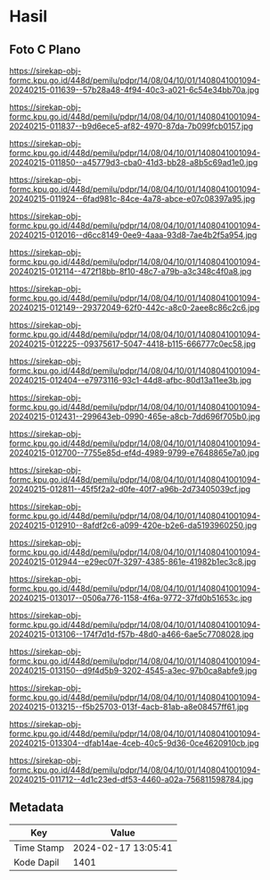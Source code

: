 # Hasil

## Foto C Plano

https://sirekap-obj-formc.kpu.go.id/448d/pemilu/pdpr/14/08/04/10/01/1408041001094-20240215-011639--57b28a48-4f94-40c3-a021-6c54e34bb70a.jpg

https://sirekap-obj-formc.kpu.go.id/448d/pemilu/pdpr/14/08/04/10/01/1408041001094-20240215-011837--b9d6ece5-af82-4970-87da-7b099fcb0157.jpg

https://sirekap-obj-formc.kpu.go.id/448d/pemilu/pdpr/14/08/04/10/01/1408041001094-20240215-011850--a45779d3-cba0-41d3-bb28-a8b5c69ad1e0.jpg

https://sirekap-obj-formc.kpu.go.id/448d/pemilu/pdpr/14/08/04/10/01/1408041001094-20240215-011924--6fad981c-84ce-4a78-abce-e07c08397a95.jpg

https://sirekap-obj-formc.kpu.go.id/448d/pemilu/pdpr/14/08/04/10/01/1408041001094-20240215-012016--d6cc8149-0ee9-4aaa-93d8-7ae4b2f5a954.jpg

https://sirekap-obj-formc.kpu.go.id/448d/pemilu/pdpr/14/08/04/10/01/1408041001094-20240215-012114--472f18bb-8f10-48c7-a79b-a3c348c4f0a8.jpg

https://sirekap-obj-formc.kpu.go.id/448d/pemilu/pdpr/14/08/04/10/01/1408041001094-20240215-012149--29372049-62f0-442c-a8c0-2aee8c86c2c6.jpg

https://sirekap-obj-formc.kpu.go.id/448d/pemilu/pdpr/14/08/04/10/01/1408041001094-20240215-012225--09375617-5047-4418-b115-666777c0ec58.jpg

https://sirekap-obj-formc.kpu.go.id/448d/pemilu/pdpr/14/08/04/10/01/1408041001094-20240215-012404--e7973116-93c1-44d8-afbc-80d13a11ee3b.jpg

https://sirekap-obj-formc.kpu.go.id/448d/pemilu/pdpr/14/08/04/10/01/1408041001094-20240215-012431--299643eb-0990-465e-a8cb-7dd696f705b0.jpg

https://sirekap-obj-formc.kpu.go.id/448d/pemilu/pdpr/14/08/04/10/01/1408041001094-20240215-012700--7755e85d-ef4d-4989-9799-e7648865e7a0.jpg

https://sirekap-obj-formc.kpu.go.id/448d/pemilu/pdpr/14/08/04/10/01/1408041001094-20240215-012811--45f5f2a2-d0fe-40f7-a96b-2d73405039cf.jpg

https://sirekap-obj-formc.kpu.go.id/448d/pemilu/pdpr/14/08/04/10/01/1408041001094-20240215-012910--8afdf2c6-a099-420e-b2e6-da5193960250.jpg

https://sirekap-obj-formc.kpu.go.id/448d/pemilu/pdpr/14/08/04/10/01/1408041001094-20240215-012944--e29ec07f-3297-4385-861e-41982b1ec3c8.jpg

https://sirekap-obj-formc.kpu.go.id/448d/pemilu/pdpr/14/08/04/10/01/1408041001094-20240215-013017--0506a776-1158-4f6a-9772-37fd0b51653c.jpg

https://sirekap-obj-formc.kpu.go.id/448d/pemilu/pdpr/14/08/04/10/01/1408041001094-20240215-013106--174f7d1d-f57b-48d0-a466-6ae5c7708028.jpg

https://sirekap-obj-formc.kpu.go.id/448d/pemilu/pdpr/14/08/04/10/01/1408041001094-20240215-013150--d9f4d5b9-3202-4545-a3ec-97b0ca8abfe9.jpg

https://sirekap-obj-formc.kpu.go.id/448d/pemilu/pdpr/14/08/04/10/01/1408041001094-20240215-013215--f5b25703-013f-4acb-81ab-a8e08457ff61.jpg

https://sirekap-obj-formc.kpu.go.id/448d/pemilu/pdpr/14/08/04/10/01/1408041001094-20240215-013304--dfab14ae-4ceb-40c5-9d36-0ce4620910cb.jpg

https://sirekap-obj-formc.kpu.go.id/448d/pemilu/pdpr/14/08/04/10/01/1408041001094-20240215-011712--4d1c23ed-df53-4460-a02a-756811598784.jpg


## Metadata

| Key        | Value               |
| ---------- | ------------------- |
| Time Stamp | 2024-02-17 13:05:41 |
| Kode Dapil | 1401                |



